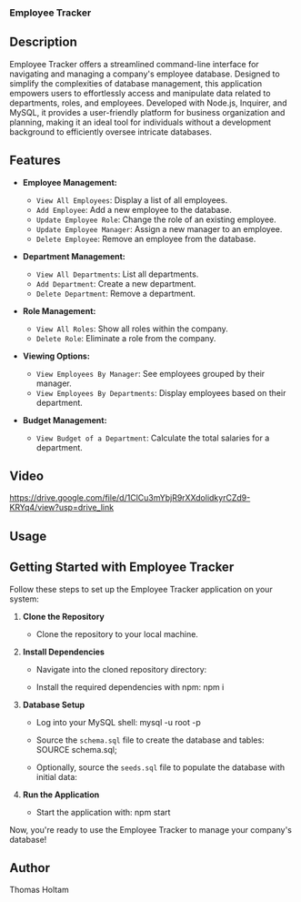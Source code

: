 
### Employee Tracker


## Description

Employee Tracker offers a streamlined command-line interface for navigating and managing a company's employee database. Designed to simplify the complexities of database management, this application empowers users to effortlessly access and manipulate data related to departments, roles, and employees. Developed with Node.js, Inquirer, and MySQL, it provides a user-friendly platform for business organization and planning, making it an ideal tool for individuals without a development background to efficiently oversee intricate databases.

## Features

- **Employee Management:**
  - `View All Employees`: Display a list of all employees.
  - `Add Employee`: Add a new employee to the database.
  - `Update Employee Role`: Change the role of an existing employee.
  - `Update Employee Manager`: Assign a new manager to an employee.
  - `Delete Employee`: Remove an employee from the database.

- **Department Management:**
  - `View All Departments`: List all departments.
  - `Add Department`: Create a new department.
  - `Delete Department`: Remove a department.

- **Role Management:**
  - `View All Roles`: Show all roles within the company.
  - `Delete Role`: Eliminate a role from the company.

- **Viewing Options:**
  - `View Employees By Manager`: See employees grouped by their manager.
  - `View Employees By Departments`: Display employees based on their department.

- **Budget Management:**
  - `View Budget of a Department`: Calculate the total salaries for a department.


## Video

https://drive.google.com/file/d/1ClCu3mYbjR9rXXdolidkyrCZd9-KRYq4/view?usp=drive_link

## Usage

## Getting Started with Employee Tracker

Follow these steps to set up the Employee Tracker application on your system:

1. **Clone the Repository**
   - Clone the repository to your local machine.

2. **Install Dependencies**
   - Navigate into the cloned repository directory:

   - Install the required dependencies with npm: npm i

3. **Database Setup**
   - Log into your MySQL shell: mysql -u root -p
   
   - Source the `schema.sql` file to create the database and tables: SOURCE schema.sql;
   - Optionally, source the `seeds.sql` file to populate the database with initial data:

4. **Run the Application**
   - Start the application with: npm start

Now, you're ready to use the Employee Tracker to manage your company's database!


## Author

Thomas Holtam
